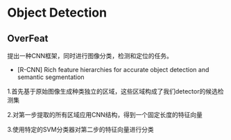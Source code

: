 # Object Detection

## OverFeat

提出一种CNN框架，同时进行图像分类，检测和定位的任务。

* [R-CNN] Rich feature hierarchies for accurate object detection and semantic segmentation

1.首先基于原始图像生成种类独立的区域，这些区域构成了我们detector的候选检测集

2.对第一步提取的所有区域应用CNN结构，得到一个固定长度的特征向量

3.使用特定的SVM分类器对第二步的特征向量进行分类
